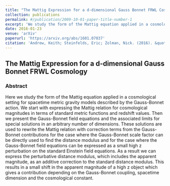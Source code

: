 ```yaml
---
title: "The Mattig Expression for a d-dimensional Gauss Bonnet FRWL Cosmology"
collection: publications
permalink: #/publication/2009-10-01-paper-title-number-1
excerpt: 'We study the form of the Mattig equation applied in a cosmological setting for spacetime metric gravity models described by the Gauss-Bonnet action.'
date: 2016-01-23
venue: 'arXiv'
paperurl: 'https://arxiv.org/abs/1601.07037'
citation: 'Andrew, Keith; Steinfelds, Eric; Zolman, Nick. (2016). &quot;The Mattig Expression for a d-dimensional Gauss Bonnet FRWL Cosmology.&quot; <i>arXiv preprint</i>.'
---
```


## The Mattig Expression for a d-dimensional Gauss Bonnet FRWL Cosmology

### Abstract
Here we study the form of the Mattig equation applied in a cosmological setting for spacetime metric gravity models described by the Gauss-Bonnet action. We start with expressing the Mattig relation for cosmological magnitudes in terms of standard metric functions and redshift values. Then we present the Gauss-Bonnet field equations and the associated limits for special solutions in an arbitrary number of dimensions. These solutions are used to rewrite the Mattig relation with correction terms from the Gauss-Bonnet contributions for the case where the Gauss-Bonnet scale factor can be directly used to find the distance modulus and for the case where the Gauss-Bonnet field equations can be expressed as a small high z perturbation on the standard Einstein field equations. As a result we can express the perturbative distance modulus, which includes the apparent magnitude, as an additive correction to the standard distance modulus. This results in a small shift in the apparent magnitude of a high z object which gives a contribution depending on the Gauss-Bonnet coupling, spacetime dimension and the cosmological constant.
